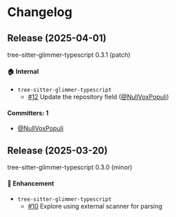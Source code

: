 # Changelog

## Release (2025-04-01)

tree-sitter-glimmer-typescript 0.3.1 (patch)

#### :house: Internal
* `tree-sitter-glimmer-typescript`
  * [#12](https://github.com/ember-tooling/tree-sitter-glimmer-typescript/pull/12) Update the repository field ([@NullVoxPopuli](https://github.com/NullVoxPopuli))

#### Committers: 1
- [@NullVoxPopuli](https://github.com/NullVoxPopuli)

## Release (2025-03-20)

tree-sitter-glimmer-typescript 0.3.0 (minor)

#### :rocket: Enhancement
* `tree-sitter-glimmer-typescript`
  * [#10](https://github.com/NullVoxPopuli/tree-sitter-glimmer-typescript/pull/10) Explore using external scanner for parsing <template> content ([@mogstad](https://github.com/mogstad))

#### Committers: 1
- Bjarne Mogstad ([@mogstad](https://github.com/mogstad))

## Release (2025-03-17)

tree-sitter-glimmer-typescript 0.2.0 (minor)

#### :rocket: Enhancement
* `tree-sitter-glimmer-typescript`
  * [#8](https://github.com/NullVoxPopuli/tree-sitter-glimmer-typescript/pull/8) Expose template content as `raw_text` ([@mogstad](https://github.com/mogstad))

#### Committers: 1
- Bjarne Mogstad ([@mogstad](https://github.com/mogstad))

## Release (2024-10-15)

tree-sitter-glimmer-typescript 0.1.0 (minor)

#### :rocket: Enhancement
* `tree-sitter-glimmer-typescript`
  * [#7](https://github.com/NullVoxPopuli/tree-sitter-glimmer-typescript/pull/7) update deps, regenerate, & migrate to tree-sitter.json ([@amaanq](https://github.com/amaanq))

#### Committers: 1
- Amaan Qureshi ([@amaanq](https://github.com/amaanq))
